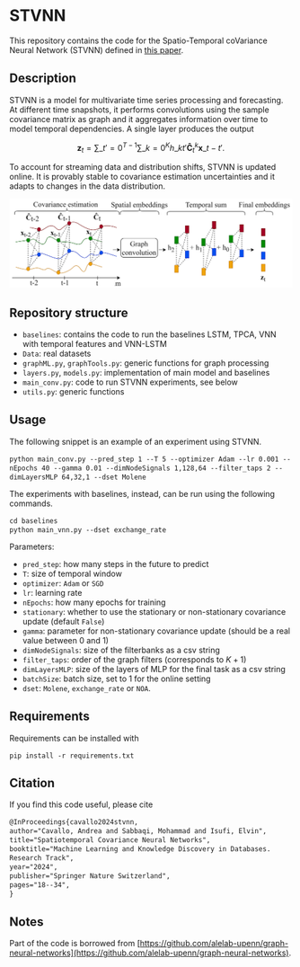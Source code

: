 # STVNN

This repository contains the code for the Spatio-Temporal coVariance Neural Network (STVNN) defined in [this paper](https://link.springer.com/chapter/10.1007/978-3-031-70344-7_2). 

## Description

STVNN is a model for multivariate time series processing and forecasting. At different time snapshots, it performs convolutions using the sample covariance matrix as graph and it aggregates information over time to model temporal dependencies. A single layer produces the output

$$ \textbf{z}_t = \sum\_{t'=0}^{T-1}\sum\_{k=0}^K h\_{kt'} \mathbf{\hat{C}}_t^k \mathbf{x}\_{t-t'}.$$

To account for streaming data and distribution shifts, STVNN is updated online. It is provably stable to covariance estimation uncertainties and it adapts to changes in the data distribution.

![STVF](./figures/STVNN.svg)  

## Repository structure
- `baselines`: contains the code to run the baselines LSTM, TPCA, VNN with temporal features and VNN-LSTM
- `Data`: real datasets
- `graphML.py`, `graphTools.py`: generic functions for graph processing
- `layers.py`, `models.py`: implementation of main model and baselines
- `main_conv.py`: code to run STVNN experiments, see below
- `utils.py`: generic functions

## Usage
The following snippet is an example of an experiment using STVNN.
```
python main_conv.py --pred_step 1 --T 5 --optimizer Adam --lr 0.001 --nEpochs 40 --gamma 0.01 --dimNodeSignals 1,128,64 --filter_taps 2 --dimLayersMLP 64,32,1 --dset Molene
```

The experiments with baselines, instead, can be run using the following commands.
```
cd baselines
python main_vnn.py --dset exchange_rate
```

Parameters:
- `pred_step`: how many steps in the future to predict
- `T`: size of temporal window
- `optimizer`: `Adam` or `SGD`
- `lr`: learning rate
- `nEpochs`: how many epochs for training
- `stationary`: whether to use the stationary or non-stationary covariance update (default `False`)
- `gamma`: parameter for non-stationary covariance update (should be a real value between 0 and 1)
- `dimNodeSignals`: size of the filterbanks as a csv string
- `filter_taps`: order of the graph filters (corresponds to $K + 1$)
- `dimLayersMLP`: size of the layers of MLP for the final task as a csv string
- `batchSize`: batch size, set to 1 for the online setting
- `dset`: `Molene`, `exchange_rate` or `NOA`.

## Requirements

Requirements can be installed with

```
pip install -r requirements.txt
```

## Citation
If you find this code useful, please cite
```
@InProceedings{cavallo2024stvnn,
author="Cavallo, Andrea and Sabbaqi, Mohammad and Isufi, Elvin",
title="Spatiotemporal Covariance Neural Networks",
booktitle="Machine Learning and Knowledge Discovery in Databases. Research Track",
year="2024",
publisher="Springer Nature Switzerland",
pages="18--34",
}
```

## Notes

Part of the code is borrowed from [https://github.com/alelab-upenn/graph-neural-networks](https://github.com/alelab-upenn/graph-neural-networks).

